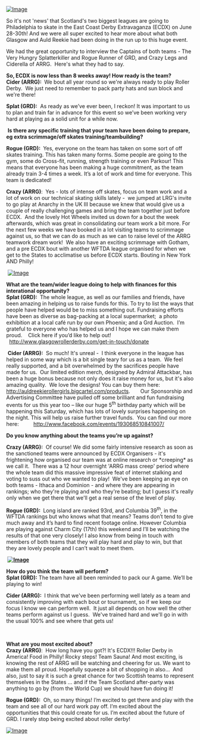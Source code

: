 <html><body><p><a href="http://scottishrollerderby.files.wordpress.com/2013/05/glasgow-team-shot1.jpg"><img class="size-full wp-image" id="i-2566" alt="Image" src="http://scottishrollerderby.files.wordpress.com/2013/05/glasgow-team-shot1.jpg?w=487"></a></p><p>So it's not 'news' that Scotland's two biggest leagues are going to Philadelphia to skate in the East Coast Derby Extravaganza (ECDX) on June 28-30th! And we were all super excited to hear more about what both Glasgow and Auld Reekie had been doing in the run up to this huge event.  </p><p>We had the great opportunity to interview the Captains of both teams - The Very Hungry Splatterkiller and Rogue Runner of GRD, and Crazy Legs and Ciderella of ARRG.  Here's what they had to say.</p><p><strong>So, ECDX is now less than 8 weeks away! How ready is the team?</strong><br><strong> Cider (ARRG): </strong> We bout all year round so we're always ready to play Roller Derby.  We just need to remember to pack party hats and sun block and we're there!</p><p><strong>Splat (GRD):</strong>  As ready as we’ve ever been, I reckon! It was important to us to plan and train far in advance for this event so we’ve been working very hard at playing as a solid unit for a while now.</p><p> <strong>Is there any specific training that your team have been doing to prepare, eg extra scrimmage/off skates training/teambuilding?</strong></p><p><strong> Rogue (GRD): </strong> Yes, everyone on the team has taken on some sort of off skates training. This has taken many forms. Some people are going to the gym, some do Cross-fit, running, strength training or even Parkour! This means that everyone has been making a huge commitment, as the team already train 3-4 times a week. It’s a lot of work and time for everyone. This team is dedicated!</p><p><strong>Crazy (ARRG)</strong>:  Yes - lots of intense off skates, focus on team work and a lot of work on our technical skating skills lately -  we jumped at LRG's invite to go play at Anarchy in the UK III because we knew that would give us a couple of really challenging games and bring the team together just before ECDX.  And the lovely Hot Wheels invited us down for a bout the week afterwards, which was great in consolidating our team work a bit more. For the next few weeks we have booked in a lot visiting teams to scrimmage against us, so that we can do as much as we can to raise level of the ARRG teamwork dream work!  We also have an exciting scrimmage with Gotham, and a pre ECDX bout with another WFTDA league organised for when we get to the States to acclimatise us before ECDX starts. Bouting in New York AND Philly!</p><p> <a href="http://scottishrollerderby.files.wordpress.com/2013/05/arrg1.jpg"><img class="size-full wp-image" id="i-2575" alt="Image" src="http://scottishrollerderby.files.wordpress.com/2013/05/arrg1.jpg?w=487"></a></p><p><strong>What are the team/wider league doing to help with finances for this interational opportunity?</strong><br><strong> Splat (GRD): </strong> The whole league, as well as our families and friends, have been amazing in helping us to raise funds for this. To try to list the ways that people have helped would be to miss something out. Fundraising efforts have been as diverse as bag-packing at a local supermarket;  a photo exhibition at a local café run by our own Phoenix; and a Grd Auction.  I’m grateful to everyone who has helped us and I hope we can make them proud.    Click here if you’d like to help out!   <a href="http://www.glasgowrollerderby.com/get-in-touch/donate">http://www.glasgowrollerderby.com/get-in-touch/donate</a></p><p> <strong>Cider (ARRG):</strong>  So much! It's unreal -  I think everyone in the league has helped in some way which is a bit single teary for us as a team.  We feel really supported, and a bit overwhelmed by the sacrifices people have made for us.  Our limited edition merch, designed by Admiral Attackbar, has been a huge bonus because not only does it raise money for us, but it's also amazing quality.  We love the designs! You can buy them here:   <a href="http://auldreekierollergirls.bigcartel.com/products">http://auldreekierollergirls.bigcartel.com/products</a>.       Our Sponsorship and Advertising Committee have pulled off some brilliant and fun fundraising events for us this year too – like our huge 5<sup>th</sup> birthday party which will be happening this Saturday, which has lots of lovely surprises happening on the night. This will help us raise further travel funds.  You can find our more here:          <a href="http://www.facebook.com/events/193068510841007/" target="_blank">http://www.facebook.com/events/193068510841007/</a></p><p><strong>Do you know anything about the teams you’re up against?</strong></p><p><strong>Crazy (ARRG):</strong>  Of course! We did some fairly intensive research as soon as the sanctioned teams were announced by ECDX Organisers - it's frightening how organised our team was at online research or *creeping* as we call it.  There was a 12 hour overnight 'ARRG mass creep' period where the whole team did this massive impressive feat of internet stalking and voting to suss out who we wanted to play!  We've been keeping an eye on both teams - Ithaca and Dominion - and where they are appearing in rankings; who they're playing and who they're beating; but I guess it's really only when we get there that we'll get a real sense of the level of play. </p><p><strong>Rogue (GRD): </strong> Long island are ranked 93rd, and Columbia 39<sup>th</sup>, in the WFTDA rankings but who knows what that means? Teams don’t tend to give much away and it’s hard to find recent footage online. However Columbia are playing against Charm City (17th) this weekend and I’ll be watching the results of that one very closely! I also know from being in touch with members of both teams that they will play hard and play to win, but that they are lovely people and I can’t wait to meet them.</p><p><b> <a href="http://scottishrollerderby.files.wordpress.com/2013/05/grd-brrd.jpg"><img class="size-full wp-image" id="i-2577" alt="Image" src="http://scottishrollerderby.files.wordpress.com/2013/05/grd-brrd.jpg?w=470"></a></b></p><p><strong>How do you think the team will perform?</strong><br><strong> Splat (GRD):</strong> The team have all been reminded to pack our A game. We’ll be playing to win!</p><p><strong>Cider (ARRG): </strong> I think that we've been performing well lately as a team and consistently improving with each bout or tournament, so if we keep our focus I know we can perform well.  It just all depends on how well the other teams perform against us I guess.  We've trained hard and we'll go in with the usual 100% and see where that gets us!</p><p> </p><p><strong>What are you most excited about?</strong><br><strong> Crazy (ARRG)</strong>:  How long have you got?! It's ECDX!!! Roller Derby in America! Food in Philly! Rocky steps! Team Sauna! And most exciting, is knowing the rest of ARRG will be watching and cheering for us. We want to make them all proud. Hopefully squeeze a bit of shopping in also...  And also, just to say it is such a great chance for two Scottish teams to represent themselves in the States … and if the Team Scotland after-party was anything to go by (from the World Cup) we should have fun doing it!</p><p><strong>Rogue (GRD):</strong>  Oh, so many things! I’m excited to get there and play with the team and see all of our hard work pay off. I’m excited about the opportunities that this could create for us. I’m excited about the future of GRD. I rarely stop being excited about roller derby!</p><p><a href="http://scottishrollerderby.files.wordpress.com/2013/05/group-2-2.jpg"><img class="size-full wp-image" id="i-2579" alt="Image" src="http://scottishrollerderby.files.wordpress.com/2013/05/group-2-2.jpg?w=487"></a></p><p> </p></body></html>
